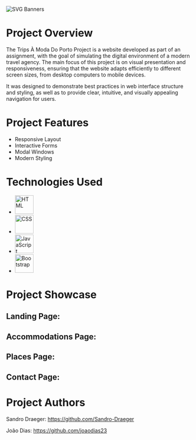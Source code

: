![SVG Banners](https://svg-banners.vercel.app/api?type=glitch&text1=TMP🍛✈️&width=800&height=400)

# Project Overview

The Trips À Moda Do Porto Project is a website developed as part of an assignment, with the goal of simulating the digital environment of a modern travel agency. The main focus of this project is on visual presentation and responsiveness, ensuring that the website adapts efficiently to different screen sizes, from desktop computers to mobile devices.

It was designed to demonstrate best practices in web interface structure and styling, as well as to provide clear, intuitive, and visually appealing navigation for users.

# Project Features

- Responsive Layout
- Interactive Forms
- Modal Windows
- Modern Styling

# Technologies Used

- <img src="https://cdn.jsdelivr.net/gh/devicons/devicon/icons/html5/html5-original.svg" alt="HTML" width="50" title="HTML"/>
- <img src="https://cdn.jsdelivr.net/gh/devicons/devicon/icons/css3/css3-original.svg" alt="CSS" width="50" title="CSS"/>
- <img src="https://cdn.jsdelivr.net/gh/devicons/devicon/icons/javascript/javascript-original.svg" alt="JavaScript" width="50" title="JavaScript"/>
- <img src="https://cdn.jsdelivr.net/gh/devicons/devicon/icons/bootstrap/bootstrap-plain.svg" alt="Bootstrap" width="50" title="Bootstrap"/>

# Project Showcase

## Landing Page:


## Accommodations Page:


## Places Page:


## Contact Page:


# Project Authors

Sandro Draeger:
https://github.com/Sandro-Draeger

João Dias:
https://github.com/joaodias23